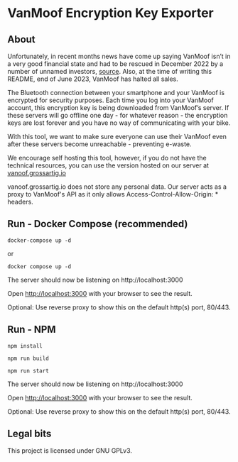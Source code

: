 # VanMoof Encryption Key Exporter

## About

Unfortunately, in recent months news have come up saying VanMoof isn’t in a very good financial state and had to be rescued in December 2022 by a number of unnamed investors, [source](https://archive.ph/ivRfD). Also, at the time of writing this README, end of June 2023, VanMoof has halted all sales. 

The Bluetooth connection between your smartphone and your VanMoof is encrypted for security purposes. Each time you log into your VanMoof account, this encryption key is being downloaded from VanMoof’s server. If these servers will go offline one day - for whatever reason - the encryption keys are lost forever and you have no way of communicating with your bike.

With this tool, we want to make sure everyone can use their VanMoof even after these servers become unreachable - preventing e-waste.

We encourage self hosting this tool, however, if you do not have the technical resources, you can use the version hosted on our server at [vanoof.grossartig.io](https://vanoof.grossartig.io)

vanoof.grossartig.io does not store any personal data. Our server acts as a proxy to VanMoof's API as it only allows Access-Control-Allow-Origin: * headers.

## Run - Docker Compose (recommended)
```
docker-compose up -d
```
or 
```
docker compose up -d
```
The server should now be listening on http://localhost:3000

Open [http://localhost:3000](http://localhost:3000) with your browser to see the result.

Optional: Use reverse proxy to show this on the default http(s) port, 80/443.
## Run - NPM
```
npm install
```
```
npm run build
```
```
npm run start
```
The server should now be listening on http://localhost:3000

Open [http://localhost:3000](http://localhost:3000) with your browser to see the result.

Optional: Use reverse proxy to show this on the default http(s) port, 80/443.

## Legal bits
This project is licensed under GNU GPLv3. 
